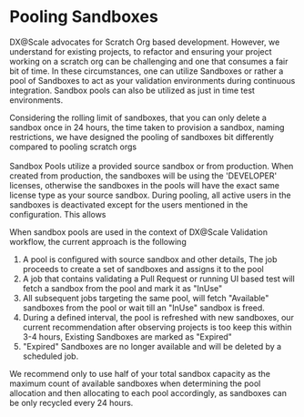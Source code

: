 # Pooling Sandboxes

DX@Scale advocates for Scratch Org based development. However, we understand for existing projects, to refactor and ensuring your project working on a scratch org can be challenging and one that consumes a fair bit of time. In these circumstances, one can utilize Sandboxes or rather a pool of Sandboxes to act as your validation environments during continuous integration. Sandbox pools can also be utilized as just in time test environments.

Considering the rolling limit of sandboxes,  that you can only delete a sandbox once in 24 hours, the time taken to provision a sandbox, naming restrictions, we have designed the pooling of sandboxes bit differently compared to pooling scratch orgs\
\
Sandbox Pools utilize a provided source sandbox or from production.  When created from production, the sandboxes will be using the 'DEVELOPER' licenses, otherwise the sandboxes in the pools will have the exact same license type as your source sandbox. During pooling, all active users in the sandboxes is deactivated except for the users mentioned in the configuration. This allows&#x20;

When sandbox pools are used in the context of DX@Scale  Validation workflow, the current approach is the following

1. A pool is configured with source sandbox and other details, The job proceeds to create a set of sandboxes and assigns it to the pool
2. A job that contains validating a Pull Request or running UI based test will fetch a sandbox from the pool and mark it as "InUse"
3. All subsequent jobs targeting the same pool, will fetch "Available" sandboxes from the pool or wait till an "InUse" sandbox is freed.
4. During a defined interval, the pool is refreshed with new sandboxes, our current recommendation after observing projects is too keep this within 3-4 hours, Existing Sandboxes are marked as "Expired"
5. "Expired" Sandboxes are no longer available and will be deleted by a scheduled job. &#x20;



We recommend only to use half of your total sandbox capacity as the maximum count of available sandboxes when determining the pool allocation and then allocating to each pool accordingly, as sandboxes can be only recycled every 24 hours.

